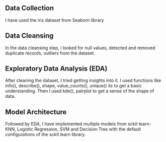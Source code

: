 ## Data Collection
I have used the iris dataset from Seaborn library

## Data Cleansing
In the data cleansing step, i looked for null values, detected and removed duplicate records, outliers from the dataset. 

## Exploratory Data Analysis (EDA)
After cleaning the dataset, I tried getting insights into it. I used functions like info(), describe(), shape, value_counts(), unique() its to get a basic understanding. Then I used kde(), pairplot to get a sense of the shape of data.

## Model Architecture
Followed by EDA, I have implemented multiple models from sckit learn- KNN, Logistic Regression, SVM and Decision Tree with the default configurations of the sckit learn library.  
